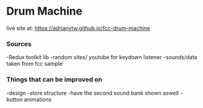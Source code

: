# Drum Machine
live site at: https://adrianytw.github.io/fcc-drum-machine

### Sources
-Redux toolkit lib
-random sites/ youtube for keydown listener
-sounds/data taken from fcc sample

### Things that can be improved on
-design
-store structure
-have the second sound bank shown aswell
-button animations
